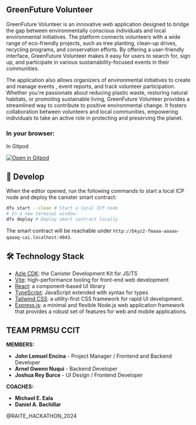 ## GreenFuture Volunteer 

GreenFuture Volunteer is an innovative web application designed to bridge the gap between environmentally conscious individuals and local environmental initiatives. The platform connects volunteers with a wide range of eco-friendly projects, such as tree planting, clean-up drives, recycling programs, and conservation efforts. By offering a user-friendly interface, GreenFuture Volunteer makes it easy for users to search for, sign up, and participate in various sustainability-focused events in their communities.

The application also allows organizers of environmental initiatives to create and manage events , event reports, and  track volunteer participation. Whether you're passionate about reducing plastic waste, restoring natural habitats, or promoting sustainable living, GreenFuture Volunteer provides a streamlined way to contribute to positive environmental change. It fosters collaboration between volunteers and local communities, empowering individuals to take an active role in protecting and preserving the planet.


### In your browser:

In Gitpod 

[![Open in Gitpod](https://gitpod.io/button/open-in-gitpod.svg)](https://gitpod.io/#https://github.com/icPHubPH/azle-react/)

## 🚀 Develop

When the editor opened, run the following commands to start a local ICP node and deploy the canister smart contract:

```bash
dfx start --clean # Start a local ICP node
# In a new terminal window:
dfx deploy # Deploy smart contract locally
```
The smart contract will be reachable under `http://bkyz2-fmaaa-aaaaa-qaaaq-cai.localhost:4943`.



## 🛠️ Technology Stack

- [Azle CDK](https://demergent-labs.github.io/azle/): the Canister Development Kit for JS/TS
- [Vite](https://vitejs.dev/): high-performance tooling for front-end web development
- [React](https://reactjs.org/): a component-based UI library
- [TypeScript](https://www.typescriptlang.org/): JavaScript extended with syntax for types
- [Tailwind CSS](https://tailwindcss.com/): a utility-first CSS framework for rapid UI development.
- [Express.js](https://expressjs.com/): a minimal and flexible Node.js web application framework that provides a robust set of features for web and mobile applications.


## TEAM PRMSU CCIT

**MEMBERS:**
- **John Lemuel Encina** - Project Manager / Frontend and Backend Developer
- **Arnel Gwenn Nuqui** - Backend Developer
- **Joshua Rey Burce** - UI Design / Frontend Developer

**COACHES:**
- **Michael E. Eala**
- **Daniel A. Bachillar**


@RAITE_HACKATHON_2024
